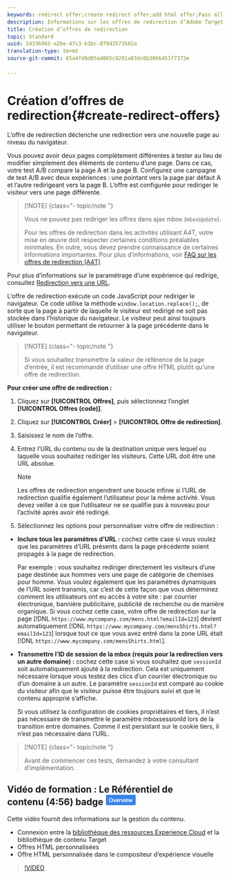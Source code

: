 ```yaml
---
keywords: redirect offer;create redirect offer;add html offer;Pass all URL parameters in redirect;Pass mboxSessionId in redirect (only needed when the redirect is going to a different domain)
description: Informations sur les offres de redirection d’Adobe Target qui entraîne la redirection du navigateur vers une nouvelle page.
title: Création d’offres de redirection
topic: Standard
uuid: 54336965-a26e-47c3-b3bc-079d3573502a
translation-type: tm+mt
source-git-commit: 65a4fd0d05ad065c9291a83dc0b3066451f7373e

---
```



# Création d’offres de redirection{#create-redirect-offers}

L’offre de redirection déclenche une redirection vers une nouvelle page au niveau du navigateur.

Vous pouvez avoir deux pages complètement différentes à tester au lieu de modifier simplement des éléments de contenu d’une page. Dans ce cas, votre test A/B compare la page A et la page B. Configurez une campagne de test A/B avec deux expériences : une pointant vers la page par défaut A et l’autre redirigeant vers la page B. L’offre est configurée pour rediriger le visiteur vers une page différente.

>[!NOTE] {class=&quot;- topic/note &quot;}
>
>Vous ne pouvez pas rediriger les offres dans ajax mbox (`mboxUpdate`).
>
>Pour les offres de redirection dans les activités utilisant A4T, votre mise en œuvre doit respecter certaines conditions préalables minimales. En outre, vous devez prendre connaissance de certaines informations importantes. Pour plus d’informations, voir [FAQ sur les offres de redirection (A4T)](../../c-integrating-target-with-mac/a4t/r-a4t-faq/a4t-faq-redirect-offers.md#concept_21BF213F10E1414A9DCD4A98AF207905).

Pour plus d’informations sur le paramétrage d’une expérience qui redirige, consultez [Redirection vers une URL](../../c-experiences/c-visual-experience-composer/redirect-offer.md#task_9578678D42784F5EB9638F8AC8C911FA).

L’offre de redirection exécute un code JavaScript pour rediriger le navigateur. Ce code utilise la méthode `window.location.replace();`, de sorte que la page à partir de laquelle le visiteur est redirigé ne soit pas stockée dans l’historique du navigateur. Le visiteur peut ainsi toujours utiliser le bouton permettant de retourner à la page précédente dans le navigateur.

>[!NOTE] {class=&quot;- topic/note &quot;}
>
>Si vous souhaitez transmettre la valeur de référence de la page d’entrée, il est recommandé d’utiliser une offre HTML plutôt qu’une offre de redirection.

**Pour créer une offre de redirection :**

1. Cliquez sur **[!UICONTROL Offres]**, puis sélectionnez l’onglet **[!UICONTROL Offres (code)]**.
1. Cliquez sur **[!UICONTROL Créer]** > **[!UICONTROL Offre de redirection]**.
1. Saisissez le nom de l’offre.
1. Entrez l’URL du contenu ou de la destination unique vers lequel ou laquelle vous souhaitez rediriger les visiteurs. Cette URL doit être une URL absolue.

   >[!NOTE]
   >
   >Les offres de redirection engendrent une boucle infinie si l’URL de redirection qualifie également l’utilisateur pour la même activité. Vous devez veiller à ce que l’utilisateur ne se qualifie pas à nouveau pour l’activité après avoir été redirigé.

1. Sélectionnez les options pour personnaliser votre offre de redirection :

* **Inclure tous les paramètres d’URL :** cochez cette case si vous voulez que les paramètres d’URL présents dans la page précédente soient propagés à la page de redirection.

   Par exemple : vous souhaitez rediriger directement les visiteurs d’une page destinée aux hommes vers une page de catégorie de chemises pour homme. Vous voulez également que les paramètres dynamiques de l’URL soient transmis, car c’est de cette façon que vous déterminez comment les utilisateurs ont eu accès à votre site : par courrier électronique, bannière publicitaire, publicité de recherche ou de manière organique. Si vous cochez cette case, votre offre de redirection sur la page [!DNL `https://www.mycompany.com/mens.html?emailId=123`] devient automatiquement [!DNL `https://www.mycompany.com/mensShirts.html?emailId=123`] lorsque tout ce que vous avez entré dans la zone URL était [!DNL `https://www.mycompany.com/mensShirts.html`].

* **Transmettre l’ID de session de la mbox (requis pour la redirection vers un autre domaine) :** cochez cette case si vous souhaitez que `sessionId` soit automatiquement ajouté à la redirection. Cela est uniquement nécessaire lorsque vous testez des clics d’un courrier électronique ou d’un domaine à un autre. Le paramètre `sessionId` est comparé au cookie du visiteur afin que le visiteur puisse être toujours suivi et que le contenu approprié s’affiche.

   Si vous utilisez la configuration de cookies propriétaires et tiers, il n’est pas nécessaire de transmettre le paramètre mboxsessionId lors de la transition entre domaines. Comme il est persistant sur le cookie tiers, il n’est pas nécessaire dans l’URL.

>[!NOTE] {class=&quot;- topic/note &quot;}
>
>Avant de commencer ces tests, demandez à votre consultant d’implémentation.

## Vidéo de formation : Le Référentiel de contenu (4:56) badge ![Aperçu](/help/assets/overview.png)

Cette vidéo fournit des informations sur la gestion du contenu.

* Connexion entre la [bibliothèque des ressources Experience Cloud](https://docs.adobe.com/content/help/en/core-services/interface/assets/creative-cloud.html) et la bibliothèque de contenu Target
* Offres HTML personnalisées
* Offre HTML personnalisée dans le compositeur d’expérience visuelle

>[!VIDEO](https://video.tv.adobe.com/v/17387)
